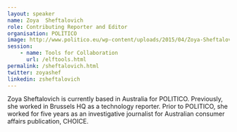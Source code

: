 ```yaml
---
layout: speaker
name: Zoya  Sheftalovich
role: Contributing Reporter and Editor
organisation: POLITICO
image: http://www.politico.eu/wp-content/uploads/2015/04/Zoya-Sheftalovich.jpg
session:
    - name: Tools for Collaboration
      url: /elftools.html
permalink: /sheftalovich.html
twitter: zoyashef
linkedin: zsheftalovich
---
```

Zoya Sheftalovich is currently based in Australia for POLITICO. Previously, she worked in Brussels HQ as a technology reporter. Prior to POLITICO, she worked for five years as an investigative journalist for Australian consumer affairs publication, CHOICE.